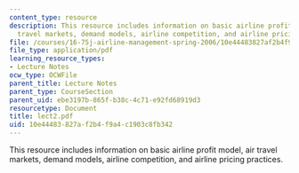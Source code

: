 ```yaml
---
content_type: resource
description: This resource includes information on basic airline profit model, air
  travel markets, demand models, airline competition, and airline pricing practices.
file: /courses/16-75j-airline-management-spring-2006/10e44483827af2b4f9a4c1903c8fb342_lect2.pdf
file_type: application/pdf
learning_resource_types:
- Lecture Notes
ocw_type: OCWFile
parent_title: Lecture Notes
parent_type: CourseSection
parent_uid: ebe3197b-865f-b38c-4c71-e92fd68919d3
resourcetype: Document
title: lect2.pdf
uid: 10e44483-827a-f2b4-f9a4-c1903c8fb342
---
```

This resource includes information on basic airline profit model, air travel markets, demand models, airline competition, and airline pricing practices.


